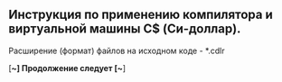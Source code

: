 Инструкция по применению компилятора и виртуальной машины C$ (Си-доллар).
-
Расширение (формат) файлов на исходном коде - *.cdlr


[**~] Продолжение следует [~**]
